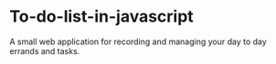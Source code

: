 # To-do-list-in-javascript
A small web application for recording and managing your day to day errands and tasks. 
